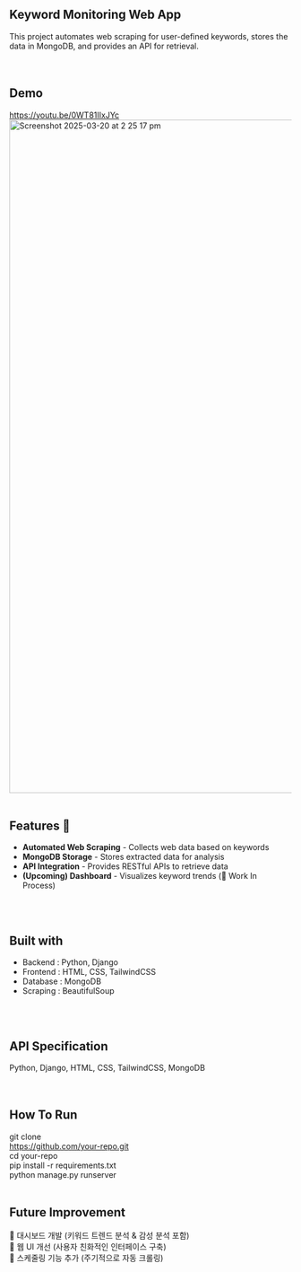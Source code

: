 ## Keyword Monitoring Web App
This project automates web scraping for user-defined keywords, stores the data in MongoDB, and provides an API for retrieval. </br>
</br>
</br>



## Demo
https://youtu.be/0WT81IIxJYc
<img width="1200" alt="Screenshot 2025-03-20 at 2 25 17 pm" src="https://github.com/user-attachments/assets/6d0c90dd-6464-4837-800c-94f5dc09f956" />
</br>
</br>



## Features 👾
- **Automated Web Scraping** - Collects web data based on keywords  
- **MongoDB Storage** - Stores extracted data for analysis  
- **API Integration** - Provides RESTful APIs to retrieve data  
- **(Upcoming) Dashboard** - Visualizes keyword trends (🚧 Work In Process)  
</br>
</br>



## Built with
- Backend : Python, Django </br>
- Frontend : HTML, CSS, TailwindCSS </br>
- Database : MongoDB </br>
- Scraping : BeautifulSoup
</br>
</br>



## API Specification
Python, Django, HTML, CSS, TailwindCSS, MongoDB
</br>
</br>
</br>



## How To Run
git clone </br>
https://github.com/your-repo.git </br>
cd your-repo </br>
pip install -r requirements.txt </br>
python manage.py runserver
</br>
</br>



## Future Improvement
💎  대시보드 개발 (키워드 트렌드 분석 & 감성 분석 포함) </br>
💎  웹 UI 개선 (사용자 친화적인 인터페이스 구축) </br>
💎  스케줄링 기능 추가 (주기적으로 자동 크롤링)
